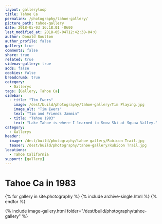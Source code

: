 ```yaml
---
layout: galleryloop
title: Tahoe Ca
permalink: /photography/tahoe-gallery/
picture_path: tahoe-gallery
date: 2018-05-03 16:18:01 -0600
last_modified_at: 2018-05-04T12:42:38-04:0
author: Donald Boulton
author_profile: false
gallery: true
comments: false
share: true
related: true
sidenav-gallery: true
adds: false
cookies: false
breadcrumb: true
category:
  - Gallerys
tags: [Gallery, Tahoe Ca] 
sidebar:
  - title: "Tim Ewers"
    image: /dest/build/photography/tahoe-gallery/Tim Playing.jpg
    image_alt: "Tim Ewers"
    text: "Tim and Friends Jammin"
  - title: "Tahoe 1983"
    text: "Lake Tahoe is where I learned to Snow Ski at Squaw Valley."
category:
  - Gallerys
header:
  image: /dest/build/photography/tahoe-gallery/Rubicon Trail.jpg
  teaser: /dest/build/photography/tahoe-gallery/Rubicon Trail.jpg
locations:
  - Tahoe California
support: [gallery]
---
```

# Tahoe Ca in 1983

{% for gallery in site.photography %}
  {% include archive-single.html %}
{% endfor %}

{% include image-gallery.html folder="/dest/build/photography/tahoe-gallery" %}
